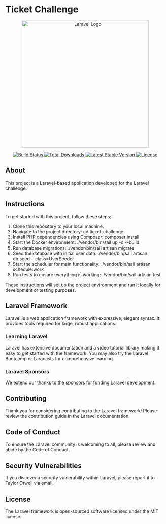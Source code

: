 # Ticket Challenge

<p align="center">
  <a href="https://laravel.com" target="_blank">
    <img src="https://raw.githubusercontent.com/laravel/art/master/logo-lockup/5%20SVG/2%20CMYK/1%20Full%20Color/laravel-logolockup-cmyk-red.svg" width="400" alt="Laravel Logo">
  </a>
</p>

<p align="center">
  <a href="https://github.com/laravel/framework/actions">
    <img src="https://github.com/laravel/framework/workflows/tests/badge.svg" alt="Build Status">
  </a>
  <a href="https://packagist.org/packages/laravel/framework">
    <img src="https://img.shields.io/packagist/dt/laravel/framework" alt="Total Downloads">
  </a>
  <a href="https://packagist.org/packages/laravel/framework">
    <img src="https://img.shields.io/packagist/v/laravel/framework" alt="Latest Stable Version">
  </a>
  <a href="https://packagist.org/packages/laravel/framework">
    <img src="https://img.shields.io/packagist/l/laravel/framework" alt="License">
  </a>
</p>

## About

This project is a Laravel-based application developed for the Laravel challenge.

## Instructions

To get started with this project, follow these steps:

1. Clone this repository to your local machine.
2. Navigate to the project directory: cd ticket-challenge
3. Install PHP dependencies using Composer: composer install
4. Start the Docker environment: ./vendor/bin/sail up -d --build
5. Run database migrations: ./vendor/bin/sail artisan migrate
6. Seed the database with initial user data: ./vendor/bin/sail artisan db:seed --class=UserSeeder
7. Start the scheduler for main functionality: ./vendor/bin/sail artisan schedule:work
8. Run tests to ensure everything is working: ./vendor/bin/sail artisan test


These instructions will set up the project environment and run it locally for development or testing purposes.

## Laravel Framework

Laravel is a web application framework with expressive, elegant syntax. It provides tools required for large, robust applications.

### Learning Laravel

Laravel has extensive documentation and a video tutorial library making it easy to get started with the framework. You may also try the Laravel Bootcamp or Laracasts for comprehensive learning.

### Laravel Sponsors

We extend our thanks to the sponsors for funding Laravel development.

## Contributing

Thank you for considering contributing to the Laravel framework! Please review the contribution guide in the Laravel documentation.

## Code of Conduct

To ensure the Laravel community is welcoming to all, please review and abide by the Code of Conduct.

## Security Vulnerabilities

If you discover a security vulnerability within Laravel, please report it to Taylor Otwell via email.

## License

The Laravel framework is open-sourced software licensed under the MIT license.